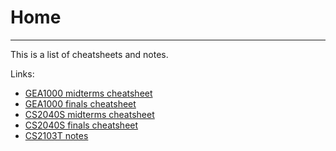 # Home

---

This is a list of cheatsheets and notes.

Links:

-   [GEA1000 midterms cheatsheet](https://github.com/ruishanteo/cheatsheets/blob/main/notes/gea1000/gea1000%20midterms.pdf)
-   [GEA1000 finals cheatsheet](https://github.com/ruishanteo/cheatsheets/blob/main/notes/gea1000/gea1000%20finals.pdf)
-   [CS2040S midterms cheatsheet](https://github.com/ruishanteo/cheatsheets/blob/main/notes/cs2040s/cs2040s%20midterms.pdf)
-   [CS2040S finals cheatsheet](https://github.com/ruishanteo/cheatsheets/blob/main/notes/cs2040s/cs2040s%20finals.pdf)
-   [CS2103T notes](https://ruishanteo.github.io/cheatsheets/cs2103t/cs2103t-notes/)
